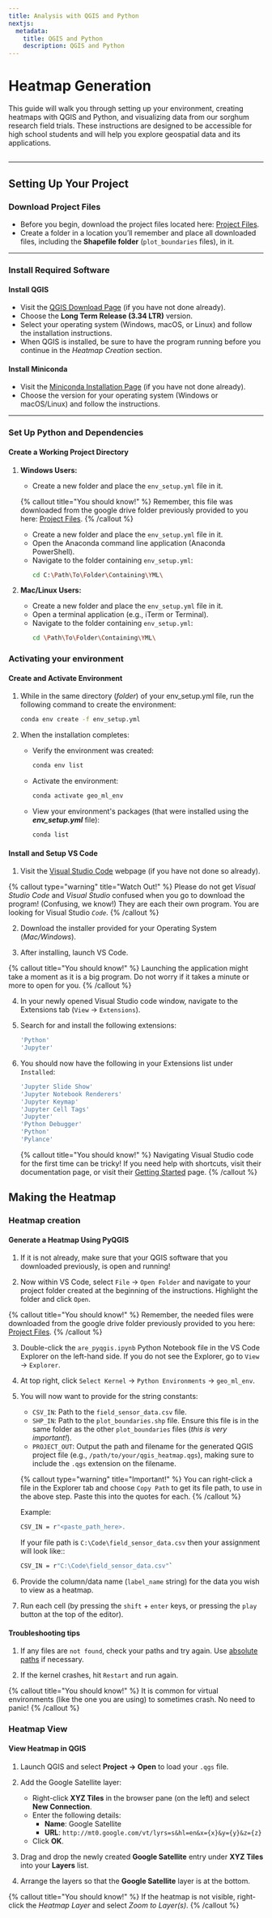 ```yaml
---
title: Analysis with QGIS and Python
nextjs:
  metadata:
    title: QGIS and Python
    description: QGIS and Python
---
```


# Heatmap Generation

This guide will walk you through setting up your environment, creating heatmaps with QGIS and Python, and visualizing data from our sorghum research field trials. These instructions are designed to be accessible for high school students and will help you explore geospatial data and its applications.

## <!-- ![Heatmap result image](./heatmap.png) -->

---

## Setting Up Your Project

### Download Project Files

- Before you begin, download the project files located here: [Project Files](https://drive.google.com/drive/folders/1tVPbNnlWsZem3CviXxUAObnSZgv9GWk3).
- Create a folder in a location you’ll remember and place all downloaded files, including the **Shapefile folder** (`plot_boundaries` files), in it.

---

### Install Required Software

#### **Install QGIS**

- Visit the [QGIS Download Page](https://qgis.org/download/) (if you have not done already).
- Choose the **Long Term Release (3.34 LTR)** version.
- Select your operating system (Windows, macOS, or Linux) and follow the installation instructions.
- When QGIS is installed, be sure to have the program running before you continue in the _Heatmap Creation_ section.

#### **Install Miniconda**

- Visit the [Miniconda Installation Page](https://docs.anaconda.com/miniconda/install/) (if you have not done already).
- Choose the version for your operating system (Windows or macOS/Linux) and follow the instructions.

---

### Set Up Python and Dependencies

#### **Create a Working Project Directory**

1. **Windows Users:**

   - Create a new folder and place the `env_setup.yml` file in it.

   {% callout title="You should know!" %}
   Remember, this file was downloaded from the google drive folder previously provided to you here: [Project Files](https://drive.google.com/drive/folders/1tVPbNnlWsZem3CviXxUAObnSZgv9GWk3).
   {% /callout %}

   - Create a new folder and place the `env_setup.yml` file in it.
   - Open the Anaconda command line application (Anaconda PowerShell).
   - Navigate to the folder containing `env_setup.yml`:
     ```bash
     cd C:\Path\To\Folder\Containing\YML\
     ```

2. **Mac/Linux Users:**
   - Create a new folder and place the `env_setup.yml` file in it.
   - Open a terminal application (e.g., iTerm or Terminal).
   - Navigate to the folder containing `env_setup.yml`:
     ```bash
     cd \Path\To\Folder\Containing\YML\
     ```

### Activating your environment

#### **Create and Activate Environment**

1. While in the same directory (_folder_) of your env_setup.yml file, run the following command to create the environment:
   ```bash
   conda env create -f env_setup.yml
   ```
2. When the installation completes:

   - Verify the environment was created:

     ```bash
     conda env list
     ```

   - Activate the environment:

     ```bash
     conda activate geo_ml_env
     ```

   - View your environment's packages (that were installed using the _**env_setup.yml**_ file):
     ```bash
     conda list
     ```

#### **Install and Setup VS Code**

1. Visit the [Visual Studio Code](https://code.visualstudio.com/) webpage (if you have not done so already).

{% callout type="warning" title="Watch Out!" %}
Please do not get _Visual Studio Code_ and _Visual Studio_ confused when you go to download the program! (Confusing, we know!) They are each their own program. You are looking for Visual Studio _`Code`_.
{% /callout %}

2. Download the installer provided for your Operating System (_Mac/Windows_).

3. After installing, launch VS Code.

{% callout title="You should know!" %}
Launching the application might take a moment as it is a big program. Do not worry if it takes a minute or more to open for you.
{% /callout %}

4. In your newly opened Visual Studio code window, navigate to the Extensions tab (`View` -> `Extensions`).

5. Search for and install the following extensions:

   ```bash
   'Python'
   'Jupyter'
   ```

6. You should now have the following in your Extensions list under `Installed`:
   ```bash
   'Jupyter Slide Show'
   'Jupyter Notebook Renderers'
   'Jupyter Keymap'
   'Jupyter Cell Tags'
   'Jupyter'
   'Python Debugger'
   'Python'
   'Pylance'
   ```
   {% callout title="You should know!" %}
   Navigating Visual Studio code for the first time can be tricky! If you need help with shortcuts, visit their documentation page, or visit their [Getting Started](https://code.visualstudio.com/docs/getstarted/keybindings) page.
   {% /callout %}

## Making the Heatmap

### Heatmap creation

#### **Generate a Heatmap Using PyQGIS**

1. If it is not already, make sure that your QGIS software that you downloaded previously, is open and running!

2. Now within VS Code, select `File` -> `Open Folder` and navigate to your project folder created at the beginning of the instructions. Highlight the folder and click `Open`.

{% callout title="You should know!" %}
Remember, the needed files were downloaded from the google drive folder previously provided to you here: [Project Files](https://drive.google.com/drive/folders/1tVPbNnlWsZem3CviXxUAObnSZgv9GWk3).
{% /callout %}

3. Double-click the `are_pyqgis.ipynb` Python Notebook file in the VS Code Explorer on the left-hand side. If you do not see the Explorer, go to `View` -> `Explorer`.

4. At top right, click `Select Kernel` -> `Python Environments` -> `geo_ml_env`.

5. You will now want to provide for the string constants:

   - `CSV_IN`: Path to the `field_sensor_data.csv` file.
   - `SHP_IN`: Path to the `plot_boundaries.shp` file. Ensure this file is in the same folder as the other `plot_boundaries` files (_this is very important!_).
   - `PROJECT_OUT`: Output the path and filename for the generated QGIS project file (e.g., `/path/to/your/qgis_heatmap.qgs`), making sure to include the `.qgs` extension on the filename.

   {% callout type="warning" title="Important!" %}
   You can right-click a file in the Explorer tab and choose `Copy Path` to get its file path, to use in the above step. Paste this into the quotes for each.
   {% /callout %}

   Example:

   ```bash
   CSV_IN = r"<paste_path_here>.
   ```

   If your file path is `C:\Code\field_sensor_data.csv` then your assignment will look like::

   ```bash
   CSV_IN = r"C:\Code\field_sensor_data.csv"`
   ```

6. Provide the column/data name (`label_name` string) for the data you wish to view as a heatmap.

7. Run each cell (by pressing the `shift` + `enter` keys, or pressing the `play` button at the top of the editor).

#### **Troubleshooting tips**

1. If any files are `not found`, check your paths and try again. Use [absolute paths](https://www.redhat.com/en/blog/linux-path-absolute-relative) if necessary.

2. If the kernel crashes, hit `Restart` and run again.

{% callout title="You should know!" %}
It is common for virtual environments (like the one you are using) to sometimes crash. No need to panic!
{% /callout %}

### Heatmap View

#### View Heatmap in QGIS

1. Launch QGIS and select **Project → Open** to load your `.qgs` file.

2. Add the Google Satellite layer:

   - Right-click **XYZ Tiles** in the browser pane (on the left) and select **New Connection**.
   - Enter the following details:
     - **Name**: Google Satellite
     - **URL**: `http://mt0.google.com/vt/lyrs=s&hl=en&x={x}&y={y}&z={z}`
   - Click **OK**.

3. Drag and drop the newly created **Google Satellite** entry under **XYZ Tiles** into your **Layers** list.

4. Arrange the layers so that the **Google Satellite** layer is at the bottom.

{% callout title="You should know!" %}
If the heatmap is not visible, right-click the _Heatmap Layer_ and select _Zoom to Layer(s)_.
{% /callout %}
